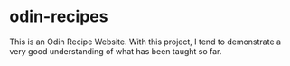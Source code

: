 # odin-recipes

This is an Odin Recipe Website. With this project, I tend to demonstrate a very good understanding of what has been taught so far.
